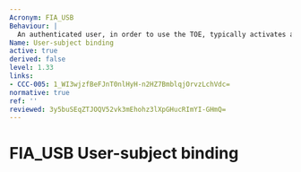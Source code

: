 ```yaml
---
Acronym: FIA_USB
Behaviour: |
  An authenticated user, in order to use the TOE, typically activates a subject. The user´s security attributes are associated (totally or partially) with this subject. This family defines requirements to create and maintain the association of the user´s security attributes to a subject acting on the user´s behalf.
Name: User-subject binding
active: true
derived: false
level: 1.33
links:
- CCC-005: 1_WI3wjzfBeFJnT0nlHyH-n2HZ7BmblqjOrvzLchVdc=
normative: true
ref: ''
reviewed: 3y5buSEqZTJOQV52vk3mEhohz3lXpGHucRImYI-GHmQ=
---
```


# FIA_USB User-subject binding